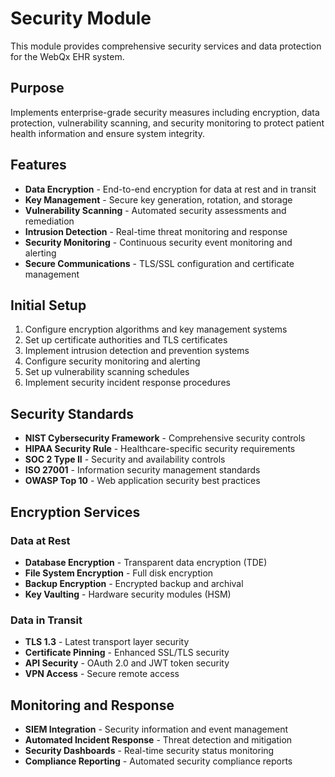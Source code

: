 # Security Module

This module provides comprehensive security services and data protection for the WebQx EHR system.

## Purpose

Implements enterprise-grade security measures including encryption, data protection, vulnerability scanning, and security monitoring to protect patient health information and ensure system integrity.

## Features

- **Data Encryption** - End-to-end encryption for data at rest and in transit
- **Key Management** - Secure key generation, rotation, and storage
- **Vulnerability Scanning** - Automated security assessments and remediation
- **Intrusion Detection** - Real-time threat monitoring and response
- **Security Monitoring** - Continuous security event monitoring and alerting
- **Secure Communications** - TLS/SSL configuration and certificate management

## Initial Setup

1. Configure encryption algorithms and key management systems
2. Set up certificate authorities and TLS certificates
3. Implement intrusion detection and prevention systems
4. Configure security monitoring and alerting
5. Set up vulnerability scanning schedules
6. Implement security incident response procedures

## Security Standards

- **NIST Cybersecurity Framework** - Comprehensive security controls
- **HIPAA Security Rule** - Healthcare-specific security requirements
- **SOC 2 Type II** - Security and availability controls
- **ISO 27001** - Information security management standards
- **OWASP Top 10** - Web application security best practices

## Encryption Services

### Data at Rest
- **Database Encryption** - Transparent data encryption (TDE)
- **File System Encryption** - Full disk encryption
- **Backup Encryption** - Encrypted backup and archival
- **Key Vaulting** - Hardware security modules (HSM)

### Data in Transit
- **TLS 1.3** - Latest transport layer security
- **Certificate Pinning** - Enhanced SSL/TLS security
- **API Security** - OAuth 2.0 and JWT token security
- **VPN Access** - Secure remote access

## Monitoring and Response

- **SIEM Integration** - Security information and event management
- **Automated Incident Response** - Threat detection and mitigation
- **Security Dashboards** - Real-time security status monitoring
- **Compliance Reporting** - Automated security compliance reports